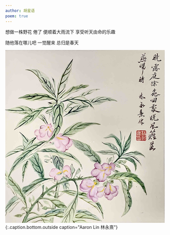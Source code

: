 ```yaml
---
author: 胡星语
poem: true
---
```


想做一株野花
倦了 便顺着大雨流下
享受听天由命的乐趣

随他落在哪儿吧
一觉醒来
总归是春天

![](国画10.jpg)
{:.caption.bottom.outside caption="Aaron Lin 林永熹"}
